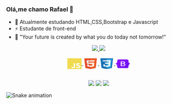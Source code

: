 ### Olá,me chamo Rafael 👋

- 🔭 Atualmente estudando HTML,CSS,Bootstrap e Javascript
-  ⚡  Estudante de front-end
- 🚀 "Your future is created by what you do today not tomorrow!"

<div align="center">
  <a href="https://github.com/rafap19">
  <img height="180em" src="https://github-readme-stats.vercel.app/api?username=rafap19&show_icons=true&theme=dark&include_all_commits=true&count_private=true"/>
  <img height="180em" src="https://github-readme-stats.vercel.app/api/top-langs/?username=rafap19&layout=compact&langs_count=7&theme=dark"/>
</div>
<div style="display: inline_block" align = center><br>
  <img align="center" alt="Rafael-Js" height="30" width="40" src="https://raw.githubusercontent.com/devicons/devicon/master/icons/javascript/javascript-plain.svg">
  <img align="center" alt="Rafael-HTML" height="30" width="40" src="https://raw.githubusercontent.com/devicons/devicon/master/icons/html5/html5-original.svg">
  <img align="center" alt="Rafael-CSS" height="30" width="40" src="https://raw.githubusercontent.com/devicons/devicon/master/icons/css3/css3-original.svg">
  <img align="center" alt="Rafael-Bootstrap" height="30" width="40" src="https://raw.githubusercontent.com/devicons/devicon/master/icons/bootstrap/bootstrap-original.svg">
</div>
  
  ##
 
<div align = center> 
  <a href="https://www.youtube.com/channel/UCiKx1XwqqEuhj323zV37Xcg/featured" target="_blank"><img src="https://img.shields.io/badge/YouTube-FF0000?style=for-the-badge&logo=youtube&logoColor=white" target="_blank"></a>
  <a href="https://www.instagram.com/rafads16/" target="_blank"><img src="https://img.shields.io/badge/-Instagram-%23E4405F?style=for-the-badge&logo=instagram&logoColor=white" target="_blank"></a>
  <a href="https://www.linkedin.com/in/rafael-sousa-147b4318b/" target="_blank"><img src="https://img.shields.io/badge/-LinkedIn-%230077B5?style=for-the-badge&logo=linkedin&logoColor=white" target="_blank"></a> 

</div>
  
 ![Snake animation](https://github.com/rafap19/rafap19/blob/output/github-contribution-grid-snake.svg)


